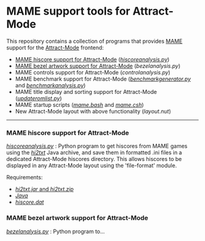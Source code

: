 # MAME support tools for Attract-Mode

This repository contains a collection of programs that provides [MAME](http://www.mamedev.org/) support for the [Attract-Mode](http://www.attractmode.org/) frontend:

- [MAME hiscore support for Attract-Mode](#hiscore) ([*hiscoreanalysis.py*](hiscoreanalysis.py))
- [MAME bezel artwork support for Attract-Mode](#bezel) (*bezelanalysis.py*)
- MAME controls support for Attract-Mode (*controlanalysis.py*)
- MAME benchmark support for Attract-Mode ([*benchmarkgenerator.py*](benchmarkgenerator.py) and [*benchmarkanalysis.py*](benchmarkanalysis.py))
- MAME title display and sorting support for Attract-Mode ([*updateromlist.py*](updateromlist.py))
- MAME startup scripts ([*mame.bash*](mame.bash) and [*mame.csh*](mame.csh))
- New Attract-Mode layout with above functionality (*layout.nut*)

---
<a name="hiscore" />

### MAME hiscore support for Attract-Mode

[*hiscoreanalysis.py*](hiscoreanalysis.py) : Python program to get hiscores from MAME games using the [*hi2txt*](http://greatstone.free.fr/hi2txt/) Java archive, 
and save them in formatted .ini files in a dedicated Attract-Mode hiscores directory. This allows hiscores to be displayed 
in any Attract-Mode layout using the 'file-format' module.

Requirements:

- [*hi2txt.jar* and *hi2txt.zip*](http://greatstone.free.fr/hi2txt/)
- [*Java*](https://www.java.com)
- [*hiscore.dat*](http://highscore.mameworld.info/)
<a name="bezel" />

### MAME bezel artwork support for Attract-Mode

[*bezelanalysis.py*](hiscoreanalysis.py) : Python program to... 
